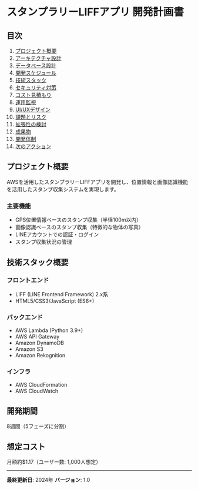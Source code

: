 # スタンプラリーLIFFアプリ 開発計画書

## 目次

1. [プロジェクト概要](./01-プロジェクト概要.md)
2. [アーキテクチャ設計](./02-アーキテクチャ設計.md)
3. [データベース設計](./03-データベース設計.md)
4. [開発スケジュール](./04-開発スケジュール.md)
5. [技術スタック](./05-技術スタック.md)
6. [セキュリティ対策](./06-セキュリティ対策.md)
7. [コスト見積もり](./07-コスト見積もり.md)
8. [運用監視](./08-運用監視.md)
9. [UI/UXデザイン](./09-UIUXデザイン.md)
10. [課題とリスク](./10-課題とリスク.md)
11. [拡張性の検討](./11-拡張性の検討.md)
12. [成果物](./12-成果物.md)
13. [開発体制](./13-開発体制.md)
14. [次のアクション](./14-次のアクション.md)

## プロジェクト概要

AWSを活用したスタンプラリーLIFFアプリを開発し、位置情報と画像認識機能を活用したスタンプ収集システムを実現します。

### 主要機能
- GPS位置情報ベースのスタンプ収集（半径100m以内）
- 画像認識ベースのスタンプ収集（特徴的な物体の写真）
- LINEアカウントでの認証・ログイン
- スタンプ収集状況の管理

## 技術スタック概要

### フロントエンド
- LIFF (LINE Frontend Framework) 2.x系
- HTML5/CSS3/JavaScript (ES6+)

### バックエンド
- AWS Lambda (Python 3.9+)
- AWS API Gateway
- Amazon DynamoDB
- Amazon S3
- Amazon Rekognition

### インフラ
- AWS CloudFormation
- AWS CloudWatch

## 開発期間

8週間（5フェーズに分割）

## 想定コスト

月額約$1.17（ユーザー数: 1,000人想定）

---

**最終更新日**: 2024年
**バージョン**: 1.0

